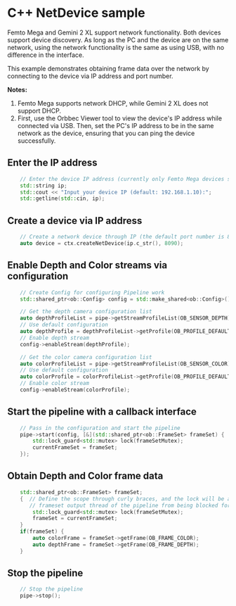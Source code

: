 # C++ NetDevice sample
Femto Mega and Gemini 2 XL support network functionality. Both devices support device discovery. As long as the PC and the device are on the same network, using the network functionality is the same as using USB, with no difference in the interface.

This example demonstrates obtaining frame data over the network by connecting to the device via IP address and port number.

**Notes:**

1. Femto Mega supports network DHCP, while Gemini 2 XL does not support DHCP.
2. First, use the Orbbec Viewer tool to view the device's IP address while connected via USB. Then, set the PC's IP address to be in the same network as the device, ensuring that you can ping the device successfully.

## Enter the IP address
```cpp
    // Enter the device IP address (currently only Femto Mega devices support network connection, and its default IP address is 192.168.1.10)
    std::string ip;
    std::cout << "Input your device IP (default: 192.168.1.10):";
    std::getline(std::cin, ip);
```

## Create a device via IP address
```cpp
    // Create a network device through IP (the default port number is 8090; devices that currently support network mode do not support modifying the port number)
    auto device = ctx.createNetDevice(ip.c_str(), 8090);
```

## Enable Depth and Color streams via configuration
```cpp
    // Create Config for configuring Pipeline work
    std::shared_ptr<ob::Config> config = std::make_shared<ob::Config>();

    // Get the depth camera configuration list
    auto depthProfileList = pipe->getStreamProfileList(OB_SENSOR_DEPTH);
    // Use default configuration
    auto depthProfile = depthProfileList->getProfile(OB_PROFILE_DEFAULT);
    // Enable depth stream
    config->enableStream(depthProfile);

    // Get the color camera configuration list
    auto colorProfileList = pipe->getStreamProfileList(OB_SENSOR_COLOR);
    // Use default configuration
    auto colorProfile = colorProfileList->getProfile(OB_PROFILE_DEFAULT);
    // Enable color stream
    config->enableStream(colorProfile);
```

## Start the pipeline with a callback interface
```cpp
    // Pass in the configuration and start the pipeline
    pipe->start(config, [&](std::shared_ptr<ob::FrameSet> frameSet) {
        std::lock_guard<std::mutex> lock(frameSetMutex);
        currentFrameSet = frameSet;
    });
```

## Obtain Depth and Color frame data
```cpp
    std::shared_ptr<ob::FrameSet> frameSet;
    {  // Define the scope through curly braces, and the lock will be automatically released after exiting the scope. Timely unlocking can prevent the 
       // frameset output thread of the pipeline from being blocked for too long, which could result in increased internal cache and data frame delay.
        std::lock_guard<std::mutex> lock(frameSetMutex);
        frameSet = currentFrameSet;
    }
    if(frameSet) {
        auto colorFrame = frameSet->getFrame(OB_FRAME_COLOR);
        auto depthFrame = frameSet->getFrame(OB_FRAME_DEPTH);
    }
```

## Stop the pipeline
```cpp
    // Stop the pipeline
    pipe->stop();
```